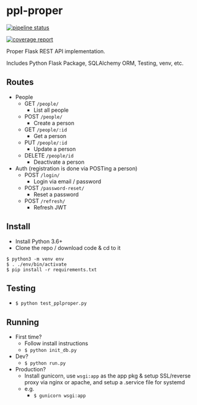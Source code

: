 # ppl-proper

[![pipeline status](https://gitlab-internal.parc.com/ssafari/flask-proper-ppl/badges/master/pipeline.svg)](https://gitlab-internal.parc.com/ssafari/flask-proper-ppl/commits/master)

[![coverage report](https://gitlab-internal.parc.com/ssafari/flask-proper-ppl/badges/master/coverage.svg)](https://gitlab-internal.parc.com/ssafari/flask-proper-ppl/commits/master)


Proper Flask REST API implementation.

Includes Python Flask Package, SQLAlchemy ORM, Testing, venv, etc.

## Routes
- People
  - GET `/people/`
    - List all people
  - POST `/people/`
    - Create a person
  - GET `/people/:id`
    - Get a person
  - PUT `/people/:id`
    - Update a person
  - DELETE `/people/id`
    - Deactivate a person
- Auth (registration is done via POSTing a person)
  - POST `/login/`
    - Login via email / password
  - POST `/password-reset/`
    - Reset a password
  - POST `/refresh/`
    - Refresh JWT

## Install
- Install Python 3.6+
- Clone the repo / download code & cd to it
```
$ python3 -m venv env
$ . ./env/bin/activate
$ pip install -r requirements.txt
```

## Testing
- `$ python test_pplproper.py`

## Running
- First time?
  - Follow install instructions
  - `$ python init_db.py`
- Dev?
  - `$ python run.py`
- Production?
  - Install gunicorn, use `wsgi:app` as the app pkg & setup SSL/reverse proxy via nginx or apache, and setup a .service file for systemd
  - e.g.
    - `$ gunicorn wsgi:app`
